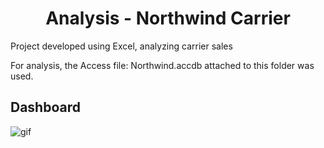 <h1 align="center">Analysis - Northwind Carrier</h1>

Project developed using Excel, analyzing carrier sales

For analysis, the Access file: Northwind.accdb attached to this folder was used.

## Dashboard

![gif](https://github.com/LaiseLopes/Power-BI/blob/master/Transportadora%20Northwind/NW_GIF.gif)
